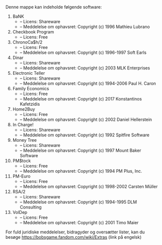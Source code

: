﻿Denne mappe kan indeholde følgende software:

1. BaNK
   - – Licens: Shareware
   - – Meddelelse om ophavsret: Copyright (c) 1996 Mathieu Lubrano
2. Checkbook Program
   - – Licens: Free
3. ChronoCa$h/2
   - – Licens: Free
   - – Meddelelse om ophavsret: Copyright (c) 1996-1997 Soft Earls
4. Dinar
   - – Licens: Shareware
   - – Meddelelse om ophavsret: Copyright (c) 2003 MLK Enterprises
5. Electronic Teller
   - – Licens: Shareware
   - – Meddelelse om ophavsret: Copyright (c) 1994-2006 Paul H. Caron
6. Family Economics
   - – Licens: Free
   - – Meddelelse om ophavsret: Copyright (c) 2017 Konstantinos Kafetzidis
7. Home2Buy
   - – Licens: Free
   - – Meddelelse om ophavsret: Copyright (c) 2002 Daniel Hellerstein
8. In Charge!
   - – Licens: Shareware
   - – Meddelelse om ophavsret: Copyright (c) 1992 Spitfire Software
9. Money Tree
   - – Licens: Shareware
   - – Meddelelse om ophavsret: Copyright (c) 1997 Mount Baker Software
10. PM$tock
    - – Licens: Free
    - – Meddelelse om ophavsret: Copyright (c) 1994 PM Plus, Inc.
11. PM-Euro
    - – Licens: Free
    - – Meddelelse om ophavsret: Copyright (c) 1998-2002 Carsten Müller
12. RSA/2
    - – Licens: Shareware
    - – Meddelelse om ophavsret: Copyright (c) 1994-1995 DLM Consulting
13. VolDep
    - – Licens: Free
    - – Meddelelse om ophavsret: Copyright (c) 2001 Timo Maier

For fuld juridiske meddelelser, bidragyder og oversætter lister, kan du besøge https://bobsgame.fandom.com/wiki/Extras (link på engelsk)
